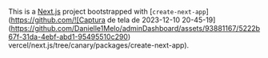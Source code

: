 This is a [Next.js](https://nextjs.org/) project bootstrapped with [`create-next-app`](https://github.com/![Captura de tela de 2023-12-10 20-45-19](https://github.com/Danielle1Melo/adminDashboard/assets/93881167/5222b67f-31da-4ebf-abd1-95495510c290)
vercel/next.js/tree/canary/packages/create-next-app).

